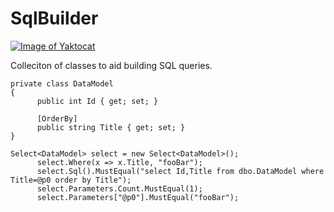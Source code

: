# SqlBuilder
[![Image of Yaktocat](https://ci.appveyor.com/api/projects/status/rpfycctymokj7t6v/branch/master?svg=true
)](https://ci.appveyor.com/project/restlessmedia/sqlbuilder)

Colleciton of classes to aid building SQL queries.
```
private class DataModel
{
      public int Id { get; set; }
      
      [OrderBy]
      public string Title { get; set; }
}

Select<DataModel> select = new Select<DataModel>();
      select.Where(x => x.Title, "fooBar");
      select.Sql().MustEqual("select Id,Title from dbo.DataModel where Title=@p0 order by Title");
      select.Parameters.Count.MustEqual(1);
      select.Parameters["@p0"].MustEqual("fooBar");
```
